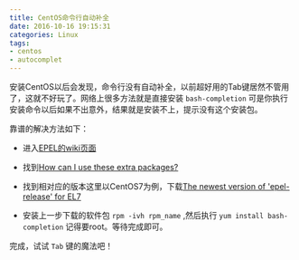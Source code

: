 ```yaml
---
title: CentOS命令行自动补全
date: 2016-10-16 19:15:31
categories: Linux
tags: 
- centos
- autocomplet 
---
```


安装CentOS以后会发现，命令行没有自动补全，以前超好用的Tab键居然不管用了，这就不好玩了。网络上很多方法就是直接安装 `bash-completion` 可是你执行安装命令以后如果不出意外，结果就是安装不上，提示没有这个安装包。

靠谱的解决方法如下：

<!-- more -->

+ 进入[EPEL的wiki页面](https://fedoraproject.org/wiki/EPEL)

+ 找到[How can I use these extra packages?](https://fedoraproject.org/wiki/EPEL#How_can_I_use_these_extra_packages.3F)

+ 找到相对应的版本这里以CentOS7为例，下载[The newest version of 'epel-release' for EL7](https://dl.fedoraproject.org/pub/epel/epel-release-latest-7.noarch.rpm)

+ 安装上一步下载的软件包 `rpm -ivh rpm_name` ,然后执行 `yum install bash-completion` 记得要root。等待完成即可。

完成，试试 `Tab` 键的魔法吧！
